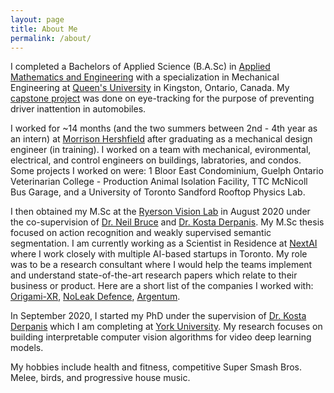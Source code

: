 ```yaml
---
layout: page
title: About Me
permalink: /about/
---
```


I completed a Bachelors of Applied Science (B.A.Sc) in [Applied Mathematics and Engineering](https://www.queensu.ca/mathstat/mthe) with a specialization in Mechanical Engineering at [Queen's University](https://www.queensu.ca/) in Kingston, Ontario, Canada. My [capstone project](https://arxiv.org/abs/1908.08914) was done on eye-tracking for the purpose of preventing driver inattention in automobiles. 

I worked for ~14 months (and the two summers between 2nd - 4th year as an intern) at [Morrison Hershfield](www.morrisonhershfield.com) after graduating as a mechanical design engineer (in training). I worked on a team with mechanical, evironmental, electrical, and control engineers on buildings, labratories, and condos. Some projects I worked on were: 1 Bloor East Condominium, Guelph Ontario Veterinarian College - Production Animal Isolation Facility, TTC McNicoll Bus Garage, and a University of Toronto Sandford Rooftop Physics Lab.

I then obtained my M.Sc at the [Ryerson Vision Lab](https://ryersonvisionlab.github.io/) in August 2020 under the co-supervision of [Dr. Neil Bruce](https://cs.ryerson.ca/~bruce/) and [Dr. Kosta Derpanis](https://cs.ryerson.ca/~kosta/). My M.Sc thesis focused on action recognition and weakly supervised semantic segmentation. I am currently working as a Scientist in Residence at [NextAI](https://www.nextcanada.com/next-ai/) where I work closely with multiple AI-based startups in Toronto. My role was to be a research consultant where I would help the teams implement and understand state-of-the-art research papers which relate to their business or product. Here are a short list of the companies I worked with: [Origami-XR](https://www.origami-xr.com/), [NoLeak Defence](https://www.noleak.io/), [Argentum](https://www.argentum.ai/).


In September 2020, I started my PhD under the supervision of [Dr. Kosta Derpanis](https://cs.ryerson.ca/~kosta/) which I am completing at [York University](https://www.yorku.ca/). My research focuses on building interpretable computer vision algorithms for video deep learning models.

My hobbies include health and fitness, competitive Super Smash Bros. Melee, birds, and progressive house music.
